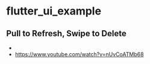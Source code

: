 # flutter_ui_example

## Pull to Refresh, Swipe to Delete
- 
- https://www.youtube.com/watch?v=nUvCoATMb68